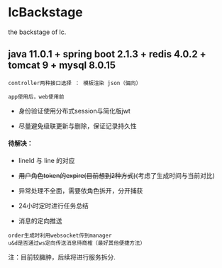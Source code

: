 # lcBackstage
the backstage of lc.

## java 11.0.1 + spring boot 2.1.3 + redis 4.0.2 + tomcat 9 + mysql 8.0.15
```
controller两种接口选择 ： 模板渲染 json（偏向）

app使用后，web使用前
```

+ 身份验证使用分布式session与简化版jwt

+ 尽量避免级联更新与删除，保证记录持久性

#### 待解决：

+ lineId 与 line 的对应

+ ~~用户角色token的expire(目前想到2种方式)~~(考虑了生成时间与当前对比)

+ 异常处理不全面，需要依角色拆开，分开捕获

+ 24小时定时进行任务总结

+ 消息的定向推送
```
order生成时利用websocket传到manager
u&d是否通过ws定向传送消息待商榷（最好其他便捷方法）

```

注：目前较臃肿，后续将进行服务拆分. 


